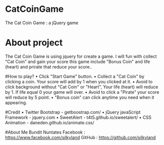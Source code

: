 # CatCoinGame
The Cat Coin Game : a jQuery game

# About project
The Cat Coin Game is using jquery for create a game. I will fun with collect "Cat Coin" and gain your score this game include "Bonus Coin" and life (heart) and prirate that reduce your score..

#How to play?
  • Click "Start Game" button.
  • Collect a "Cat Coin" by clicking a coin. Your score will add by 1 when you clicked at it.
  • Avoid to click background without "Cat Coin" or "Heart", Your life (heart) will reduce by 1. If life equal 0 your game will     over. 
  • Avoid to click a "Pirate" your score will reduce by 5 point.
  • "Bonus coin" can click anytime you need when it appearing.
  
#Credit
  • Twitter Bootstrap - getboostrap.com/
  • jQuery javaScript Framework - jquery.com
  • SweetAlert - t4t5.github.io/sweetalert/
  • CSS Animation - daneden.github.io/animate.css/

#About Me 
  Bundit Nuntates
  Facebook : https://www.facebook.com/silkyland
  GitHub   : https://github.com/silkyland
